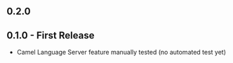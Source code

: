 ## 0.2.0

## 0.1.0 - First Release

- Camel Language Server feature manually tested (no automated test yet)

